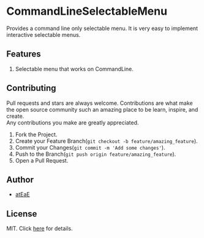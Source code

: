 # CommandLineSelectableMenu
Provides a command line only selectable menu. It is very easy to implement interactive selectable menus.

## Features
1. Selectable menu that works on CommandLine.

## Contributing
Pull requests and stars are always welcome.
Contributions are what make the open source community such an amazing place to be learn, inspire, and create.   
Any contributions you make are greatly appreciated.

1. Fork the Project.
2. Create your Feature Branch(`git checkout -b feature/amazing_feature`).
3. Commit your Changes(`git commit -m 'Add some changes'`).
4. Push to the Branch(`git push origin feature/amazing_feature`).
5. Open a Pull Request.

## Author
- [atEaE](https://github.com/atEaE)

## License
MIT. Click [here](./LICENSE) for details.